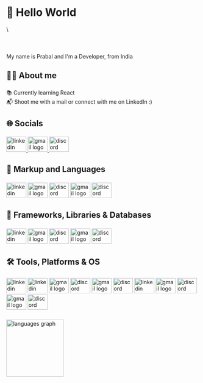 <h1 align="left">👋 Hello World</h1>

\
###

<br clear="both">

<p align="left">My name is Prabal and I'm a Developer, from India</p>

###

<h2 align="left">🧑‍💻 About me</h2>

###

<p align="left">📚 Currently learning React<br>📬 Shoot me with a mail or connect with me on LinkedIn :)</p>

###

<h2 align="left">🌐 Socials</h2>

###

<div align="left">
  <a href="https://www.linkedin.com/in/prabal-kumar-70110b201/?utm_source=share&utm_campaign=share_via&utm_content=profile&utm_medium=ios_app" target="_blank" text-decoration: none>
    <img src="https://raw.githubusercontent.com/maurodesouza/profile-readme-generator/master/src/assets/icons/social/linkedin/default.svg" width="52" height="40" alt="linkedin logo"  />
  </a>
  <a href="https://mail.google.com/mail/u/0/?fs=1&to=prabalhayden747@gmail.com&su=&body=Hello+there,%0A%0A&tf=cm" target="_blank" text-decoration: none>
    <img src="https://raw.githubusercontent.com/maurodesouza/profile-readme-generator/master/src/assets/icons/social/gmail/default.svg" width="52" height="40" alt="gmail logo"  />
  </a>
  <a href="https://discord.gg/n8VSGkJ2" target="_blank">
    <img src="https://raw.githubusercontent.com/maurodesouza/profile-readme-generator/master/src/assets/icons/social/discord/default.svg" width="52" height="40" alt="discord logo"  />
  </a>
</div>

###

<h2 align="left">📝 Markup and Languages</h2>

###

<div align="left">
  <a>
    <img src="https://cdn.jsdelivr.net/gh/devicons/devicon/icons/html5/html5-original.svg" width="52" height="40" alt="linkedin logo"  />
  </a>
  <a>
    <img src="https://cdn.jsdelivr.net/gh/devicons/devicon/icons/css3/css3-original.svg" width="52" height="40" alt="gmail logo"  />
  </a>
  <a>
    <img src="https://cdn.jsdelivr.net/gh/devicons/devicon/icons/javascript/javascript-original.svg" width="52" height="40" alt="discord logo"  />
  </a>
   <a>
    <img src="https://cdn.jsdelivr.net/gh/devicons/devicon/icons/java/java-original.svg" width="52" height="40" alt="gmail logo"  />
  </a>
  <a>
    <img src="https://cdn.jsdelivr.net/gh/devicons/devicon/icons/swift/swift-original.svg" width="52" height="40" alt="discord logo"  />
  </a>
</div>

###

<h2 align="left">🧩 Frameworks, Libraries & Databases</h2>

###

<div align="left">
  <a>
    <img src="https://cdn.jsdelivr.net/gh/devicons/devicon/icons/react/react-original.svg" width="52" height="40" alt="linkedin logo"  />
  </a>
  <a>
    <img src="https://cdn.jsdelivr.net/gh/devicons/devicon/icons/bootstrap/bootstrap-original.svg" width="52" height="40" alt="gmail logo"  />
  </a>
  <a>
    <img src="https://cdn.jsdelivr.net/gh/devicons/devicon/icons/firebase/firebase-plain.svg" width="52" height="40" alt="discord logo"  />
  </a>
   <a>
    <img src="https://cdn.jsdelivr.net/gh/devicons/devicon/icons/mongodb/mongodb-original.svg" width="52" height="40" alt="gmail logo"  />
  </a>
  <a>
    <img src="https://cdn.jsdelivr.net/gh/devicons/devicon/icons/mysql/mysql-original.svg" width="52" height="40" alt="discord logo"  />
  </a>
</div>

###

<h2 align="left"> 🛠️ Tools, Platforms & OS</h2>

###

<div align="left">
  <a>
    <img src="https://cdn.jsdelivr.net/gh/devicons/devicon/icons/git/git-original.svg" width="52" height="40" alt="linkedin logo"  />
  </a>
  <a>
    <img src="https://cdn.jsdelivr.net/gh/devicons/devicon/icons/jira/jira-original.svg" width="52" height="40" alt="linkedin logo"  />
  </a>
  <a>
    <img src="https://cdn.jsdelivr.net/gh/devicons/devicon/icons/vscode/vscode-original.svg" width="52" height="40" alt="gmail logo"  />
  </a>
  <a>
    <img src="https://cdn.jsdelivr.net/gh/devicons/devicon/icons/xcode/xcode-original.svg" width="52" height="40" alt="discord logo"  />
  </a>
   <a>
    <img src="https://cdn.jsdelivr.net/gh/devicons/devicon/icons/putty/putty-original.svg" width="52" height="40" alt="gmail logo"  />
  </a>
  <a>
    <img src="https://cdn.jsdelivr.net/gh/devicons/devicon/icons/figma/figma-original.svg" width="52" height="40" alt="discord logo"  />
  </a>
  <a>
    <img src="https://cdn.jsdelivr.net/gh/devicons/devicon/icons/canva/canva-original.svg" width="52" height="40" alt="linkedin logo"  />
  </a>
  <a>
    <img src="https://cdn.jsdelivr.net/gh/devicons/devicon/icons/salesforce/salesforce-original.svg" width="52" height="40" alt="gmail logo"  />
  </a>
  <a>
    <img src="https://cdn.jsdelivr.net/gh/devicons/devicon/icons/apple/apple-original.svg" width="52" height="40" alt="discord logo"  />
  </a>
   <a>
    <img src="https://cdn.jsdelivr.net/gh/devicons/devicon/icons/windows8/windows8-original.svg" width="52" height="40" alt="gmail logo"  />
  </a>
  <a>
    <img src="https://cdn.jsdelivr.net/gh/devicons/devicon/icons/linux/linux-original.svg" width="52" height="40" alt="discord logo"  />
  </a>
</div>

###

<div align="left">
  <img src="https://github-readme-stats.vercel.app/api/top-langs?username=PrabalKumar2311&locale=en&hide_title=false&layout=compact&card_width=320&langs_count=5&theme=dracula&hide_border=false&order=2" height="150" alt="languages graph"  />
</div>
